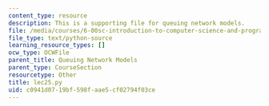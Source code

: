 ```yaml
---
content_type: resource
description: This is a supporting file for queuing network models.
file: /media/courses/6-00sc-introduction-to-computer-science-and-programming-spring-2011/c0941d0719bf598faae5cf02794f03ce_lec25.py
file_type: text/python-source
learning_resource_types: []
ocw_type: OCWFile
parent_title: Queuing Network Models
parent_type: CourseSection
resourcetype: Other
title: lec25.py
uid: c0941d07-19bf-598f-aae5-cf02794f03ce
---
```

